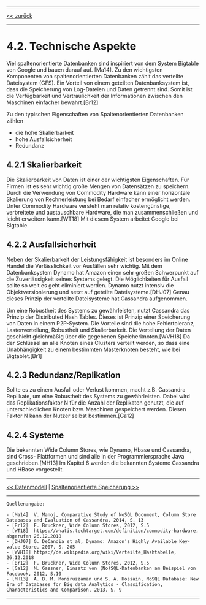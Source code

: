 ***

[<< zurück](02_toc.md)

***

# 4.2. Technische Aspekte

Viel spaltenorientierte Datenbanken sind inspiriert von dem System Bigtable von Google und bauen darauf auf. [Ma14]. Zu den wichtigsten Komponenten von spaltenorientierten Datenbanken zählt das verteilte Dateisystem (GFS). Ein Vorteil von einem geteilten Datenbanksystem ist, dass die Speicherung von Log-Dateien und Daten getrennt sind. Somit ist die Verfügbarkeit und Vertraulichkeit der Informationen zwischen den Maschinen einfacher bewahrt.[Br12]

Zu den typischen Eigenschaften von Spaltenorientierten Datenbanken zählen
- die hohe Skalierbarkeit
- hohe Ausfallsicherheit
- Redundanz



## 4.2.1 Skalierbarkeit
Die Skalierbarkeit von Daten ist einer der wichtigsten Eigenschaften. Für Firmen ist es sehr wichtig große Mengen von Datensätzen zu speichern. Durch die Verwendung von Commodity Hardware kann einer horizontale Skalierung von Rechnerleistung bei Bedarf einfacher ermöglicht werden. Unter Commodity Hardware versteht man relativ kostengünstige, verbreitete und austauschbare Hardware, die man zusammenschließen und leicht erweitern kann.[WT18] Mit diesem System arbeitet Google bei Bigtable.

## 4.2.2 Ausfallsicherheit
Neben der Skalierbarkeit der Leistungsfähigkeit ist besonders im Online Handel die Verlässlichkeit vor Ausfällen sehr wichtig. Mit dem Datenbanksystem Dynamo hat Amazon einen sehr großen Schwerpunkt auf die Zuverlässigkeit seines Systems gelegt. Die Möglichkeiten für Ausfall sollte so weit es geht eliminiert werden. Dynamo nutzt intensiv die Objektversionierung und setzt auf geteilte Dateisysteme.[DHJ07] Genau dieses Prinzip der verteilte Dateisysteme hat Cassandra aufgenommen. 

Um eine Robustheit des Systems zu gewährleisten, nutzt Cassandra das Prinzip der Distributed Hash Tables. Dieses ist Prinzip einer Speicherung von Daten in einem P2P-System. Die Vorteile sind die hohe Fehlertoleranz, Lastenverteilung, Robustheit und Skalierbarkeit. Die Verteilung der Daten geschieht gleichmäßig über die gegebenen Speicherknoten.[WVH18]
Da der Schlüssel an alle Knoten eines Clusters verteilt werden, so dass eine Unabhängigkeit zu einem bestimmten Masterknoten besteht, wie bei Bigtablet.[Br1]

## 4.2.3 Redundanz/Replikation
Sollte es zu einem Ausfall oder Verlust kommen, macht z.B. Cassandra Replikate, um eine Robustheit des Systems zu gewährleisten. Dabei wird das Replikationsfaktor N für die Anzahl der Replikaten genutzt, die auf unterschiedlichen Knoten bzw. Maschinen gespeichert werden. Diesen Faktor N kann der Nutzer selbst bestimmen.[Ga12]    

## 4.2.4 Systeme

Die bekannten Wide Column Stores, wie Dynamo, Hbase und Cassandra, sind Cross- Plattformen und sind alle in der Programmiersprache Java geschrieben.[MH13] Im Kapitel 6 werden die bekannten Systeme Cassandra und HBase vorgestellt.


***

[<< Datenmodell](06-1_data_model.md) | [Spaltenorientierte Speicherung >>](06-3_storage.md)

***

```
Quellenangabe:

- [Ma14]  V. Manoj, Comparative Study of NoSQL Document, Column Store Databases and Evaluation of Cassandra, 2014, S. 13
- [Br12]  F. Bruckner, Wide Column Stores, 2012, S.5
- [WT18]  https://whatis.techtarget.com/definition/commodity-hardware, abgerufen 26.12.2018
- [DHJ07] G. DeCandia et al, Dynamo: Amazon’s Highly Available Key-value Store, 2007, S. 205
- [WVH18] https://de.wikipedia.org/wiki/Verteilte_Hashtabelle, 26.12.2018
- [Br12]  F. Bruckner, Wide Column Stores, 2012, S.5
- [Ga12]  M. Gassner, Einsatz von (No)SQL-Datenbanken am Beispiel von Facebook, 2012, S.10
- [MH13]  A. B. M. Moniruzzaman und S. A. Hossain, NoSQL Database: New Era of Databases for Big data Analytics - Classification, Characteristics and Comparison, 2013. S. 9

```
***